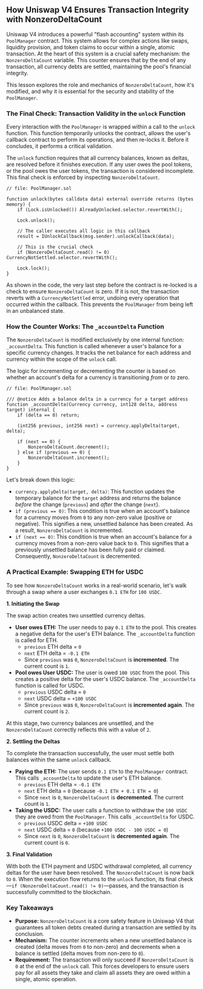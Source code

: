## How Uniswap V4 Ensures Transaction Integrity with NonzeroDeltaCount

Uniswap V4 introduces a powerful "flash accounting" system within its `PoolManager` contract. This system allows for complex actions like swaps, liquidity provision, and token claims to occur within a single, atomic transaction. At the heart of this system is a crucial safety mechanism: the `NonzeroDeltaCount` variable. This counter ensures that by the end of any transaction, all currency debts are settled, maintaining the pool's financial integrity.

This lesson explores the role and mechanics of `NonzeroDeltaCount`, how it's modified, and why it is essential for the security and stability of the `PoolManager`.

### The Final Check: Transaction Validity in the `unlock` Function

Every interaction with the `PoolManager` is wrapped within a call to the `unlock` function. This function temporarily unlocks the contract, allows the user's callback contract to perform its operations, and then re-locks it. Before it concludes, it performs a critical validation.

The `unlock` function requires that all currency balances, known as deltas, are resolved before it finishes execution. If any user owes the pool tokens, or the pool owes the user tokens, the transaction is considered incomplete. This final check is enforced by inspecting `NonzeroDeltaCount`.

```solidity
// file: PoolManager.sol

function unlock(bytes calldata data) external override returns (bytes memory) {
    if (Lock.isUnlocked()) AlreadyUnlocked.selector.revertWith();

    Lock.unlock();

    // The caller executes all logic in this callback
    result = IUnlockCallback(msg.sender).unlockCallback(data);

    // This is the crucial check
    if (NonzeroDeltaCount.read() != 0) CurrencyNotSettled.selector.revertWith();
    
    Lock.lock();
}
```

As shown in the code, the very last step before the contract is re-locked is a check to ensure `NonzeroDeltaCount` is zero. If it is not, the transaction reverts with a `CurrencyNotSettled` error, undoing every operation that occurred within the callback. This prevents the `PoolManager` from being left in an unbalanced state.

### How the Counter Works: The `_accountDelta` Function

The `NonzeroDeltaCount` is modified exclusively by one internal function: `_accountDelta`. This function is called whenever a user's balance for a specific currency changes. It tracks the net balance for each address and currency within the scope of the `unlock` call.

The logic for incrementing or decrementing the counter is based on whether an account's delta for a currency is transitioning *from* or *to* zero.

```solidity
// file: PoolManager.sol

/// @notice Adds a balance delta in a currency for a target address
function _accountDelta(Currency currency, int128 delta, address target) internal {
    if (delta == 0) return;

    (int256 previous, int256 next) = currency.applyDelta(target, delta);

    if (next == 0) {
        NonzeroDeltaCount.decrement();
    } else if (previous == 0) {
        NonzeroDeltaCount.increment();
    }
}
```

Let's break down this logic:
*   `currency.applyDelta(target, delta)`: This function updates the temporary balance for the `target` address and returns the balance *before* the change (`previous`) and *after* the change (`next`).
*   `if (previous == 0)`: This condition is true when an account's balance for a currency moves from `0` to any non-zero value (positive or negative). This signifies a new, unsettled balance has been created. As a result, `NonzeroDeltaCount` is incremented.
*   `if (next == 0)`: This condition is true when an account's balance for a currency moves from a non-zero value back to `0`. This signifies that a previously unsettled balance has been fully paid or claimed. Consequently, `NonzeroDeltaCount` is decremented.

### A Practical Example: Swapping ETH for USDC

To see how `NonzeroDeltaCount` works in a real-world scenario, let's walk through a swap where a user exchanges `0.1 ETH` for `100 USDC`.

**1. Initiating the Swap**

The swap action creates two unsettled currency deltas.
*   **User owes ETH:** The user needs to pay `0.1 ETH` to the pool. This creates a negative delta for the user's ETH balance. The `_accountDelta` function is called for ETH.
    *   `previous` ETH delta = `0`
    *   `next` ETH delta = `-0.1 ETH`
    *   Since `previous` was `0`, `NonzeroDeltaCount` is **incremented**. The current count is `1`.
*   **Pool owes User USDC:** The user is owed `100 USDC` from the pool. This creates a positive delta for the user's USDC balance. The `_accountDelta` function is called for USDC.
    *   `previous` USDC delta = `0`
    *   `next` USDC delta = `+100 USDC`
    *   Since `previous` was `0`, `NonzeroDeltaCount` is **incremented again**. The current count is `2`.

At this stage, two currency balances are unsettled, and the `NonzeroDeltaCount` correctly reflects this with a value of `2`.

**2. Settling the Deltas**

To complete the transaction successfully, the user must settle both balances within the same `unlock` callback.

*   **Paying the ETH:** The user sends `0.1 ETH` to the `PoolManager` contract. This calls `_accountDelta` to update the user's ETH balance.
    *   `previous` ETH delta = `-0.1 ETH`
    *   `next` ETH delta = `0` (because `-0.1 ETH + 0.1 ETH = 0`)
    *   Since `next` is `0`, `NonzeroDeltaCount` is **decremented**. The current count is `1`.
*   **Taking the USDC:** The user calls a function to withdraw the `100 USDC` they are owed from the `PoolManager`. This calls `_accountDelta` for USDC.
    *   `previous` USDC delta = `+100 USDC`
    *   `next` USDC delta = `0` (because `+100 USDC - 100 USDC = 0`)
    *   Since `next` is `0`, `NonzeroDeltaCount` is **decremented again**. The current count is `0`.

**3. Final Validation**

With both the ETH payment and USDC withdrawal completed, all currency deltas for the user have been resolved. The `NonzeroDeltaCount` is now back to `0`. When the execution flow returns to the `unlock` function, its final check—`if (NonzeroDeltaCount.read() != 0)`—passes, and the transaction is successfully committed to the blockchain.

### Key Takeaways

*   **Purpose:** `NonzeroDeltaCount` is a core safety feature in Uniswap V4 that guarantees all token debts created during a transaction are settled by its conclusion.
*   **Mechanism:** The counter increments when a new unsettled balance is created (delta moves from `0` to non-zero) and decrements when a balance is settled (delta moves from non-zero to `0`).
*   **Requirement:** The transaction will only succeed if `NonzeroDeltaCount` is `0` at the end of the `unlock` call. This forces developers to ensure users pay for all assets they take and claim all assets they are owed within a single, atomic operation.